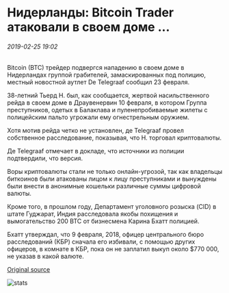 # Нидерланды: Bitcoin Trader атаковали в своем доме ...

###### 2019-02-25 19:02

Bitcoin (BTC) трейдер подвергся нападению в своем доме в Нидерландах группой грабителей, замаскированных под полицию, местный новостной аутлет De Telegraaf сообщил 23 февраля.

38-летний Тьерд H. был, как сообщается, жертвой насильственного рейда в своем доме в Драувенервин 10 февраля, в котором Группа преступников, одетых в Балаклава и пуленепробиваемые жилеты с полицейским пальто угрожали ему огнестрельным оружием.

Хотя мотив рейда четко не установлен, де Telegraaf провел собственное расследование, показывая, что H. торговал криптовалюты.

Де Telegraaf отмечает в докладе, что источники из полиции подтвердили, что версия.

Воры криптовалюты стали не только онлайн-угрозой, так как владельцы биткоинов были атакованы лицом к лицу преступниками и вынуждены были внести в анонимные кошельки различные суммы цифровой валюты.

Кроме того, в прошлом году, Департамент уголовного розыска (CID) в штате Гуджарат, Индия расследовала якобы похищения и вымогательство 200 BTC от бизнесмена Карина Бхатт полицией.

Бхатт утверждал, что 9 февраля, 2018, офицер центрального бюро расследований (КБР) сначала его избивали, с помощью других офицеров, в комнате в КБР, пока он не заплатил выкуп около $770 000, не указав в какой валюте.

[Original source](https://cointelegraph.com/news/netherlands-bitcoin-trader-attacked-in-his-home)

![stats](https://c.statcounter.com/11760860/0/a89fa40b/1/ "stats")